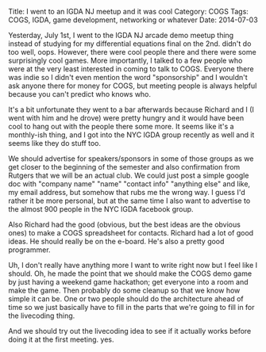 Title: I went to an IGDA NJ meetup and it was cool
Category: COGS
Tags: COGS, IGDA, game development, networking or whatever
Date: 2014-07-03

Yesterday, July 1st, I went to the IGDA NJ arcade demo meetup thing instead of studying for my differential equations final on the 2nd. didn't do too well, oops. However, there were cool people there and there were some surprisingly cool games. More importantly, I talked to a few people who were at the very least interested in coming to talk to COGS. Everyone there was indie so I didn't even mention the word "sponsorship" and I wouldn't ask anyone there for money for COGS, but meeting people is always helpful because you can't predict who knows who.

It's a bit unfortunate they went to a bar afterwards because Richard and I (I went with him and he drove) were pretty hungry and it would have been cool to hang out with the people there some more. It seems like it's a monthly-ish thing, and I got into the NYC IGDA group recently as well and it seems like they do stuff too.

We should advertise for speakers/sponsors in some of those groups as we get closer to the beginning of the semester and also confirmation from Rutgers that we will be an actual club. We could just post a simple google doc with "company name" "name" "contact info" "anything else" and like, my email address, but somehow that rubs me the wrong way. I guess I'd rather it be more personal, but at the same time I also want to advertise to the almost 900 people in the NYC IGDA facebook group.

Also Richard had the good (obvious, but the best ideas are the obvious ones) to make a COGS spreadsheet for contacts. Richard had a lot of good ideas. He should really be on the e-board. He's also a pretty good programmer.

Uh, I don't really have anything more I want to write right now but I feel like I should. Oh, he made the point that we should make the COGS demo game by just having a weekend game hackathon; get everyone into a room and make the game. Then probably do some cleanup so that we know how simple it can be. One or two people should do the architecture ahead of time so we just basically have to fill in the parts that we're going to fill in for the livecoding thing.

And we should try out the livecoding idea to see if it actually works before doing it at the first meeting. yes.
